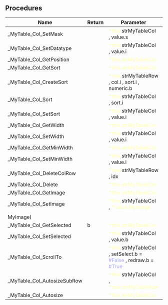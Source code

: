 ## Procedures

|Name|Return|Parameter|Comment|
| --- | --- | --- | --- |
|\_MyTable\_Col\_SetMask||<span style="color:#FFFFAA">*this.</span>strMyTableCol , value.s||
|\_MyTable\_Col\_SetDatatype||<span style="color:#FFFFAA">*this.</span>strMyTableCol , value.i||
|\_MyTable\_Col\_GetPosition||<span style="color:#FFFFAA">*this.strMyTableCol</span>||
|\_MyTable\_Col\_GetSort||<span style="color:#FFFFAA">*this.strMyTableCol</span>||
|\_MyTable\_Col\_CreateSort||<span style="color:#FFFFAA">*row.</span>strMyTableRow , col.i , sort.i , numeric.b||
|\_MyTable\_Col\_Sort||<span style="color:#FFFFAA">*this.</span>strMyTableCol , sort.i||
|\_MyTable\_Col\_SetSort||<span style="color:#FFFFAA">*this.</span>strMyTableCol , value.i||
|\_MyTable\_Col\_GetWidth||<span style="color:#FFFFAA">*this.strMyTableCol</span>||
|\_MyTable\_Col\_SetWidth||<span style="color:#FFFFAA">*this.</span>strMyTableCol , value.i||
|\_MyTable\_Col\_GetMinWidth||<span style="color:#FFFFAA">*this.strMyTableCol</span>||
|\_MyTable\_Col\_SetMinWidth||<span style="color:#FFFFAA">*this.</span>strMyTableCol , value.i||
|\_MyTable\_Col\_DeleteColRow||<span style="color:#FFFFAA">*row.</span>strMyTableRow , idx||
|\_MyTable\_Col\_Delete||<span style="color:#FFFFAA">*this.strMyTableCol</span>||
|\_MyTable\_Col\_GetImage||<span style="color:#FFFFAA">*this.strMyTableCol</span>||
|\_MyTable\_Col\_SetImage||<span style="color:#FFFFAA">*this.</span>strMyTableCol , <span style="color:#FFFFAA">*value.MyImage</span>||
|||||
|MyImage)||||
|\_MyTable\_Col\_GetSelected|b|<span style="color:#FFFFAA">*this.strMyTableCol</span>||
|\_MyTable\_Col\_SetSelected||<span style="color:#FFFFAA">*this.</span>strMyTableCol , value.b||
|\_MyTable\_Col\_ScrollTo||<span style="color:#FFFFAA">*this.</span>strMyTableCol , setSelect.b = <span style="color:#AAAAFF">\#False</span> , redraw.b = <span style="color:#AAAAFF">\#True</span>||
|\_MyTable\_Col\_AutosizeSubRow||<span style="color:#FFFFAA">*this.</span>strMyTableCol , <span style="color:#FFFFAA">*row.strMyTableRow</span>||
|\_MyTable\_Col\_Autosize||<span style="color:#FFFFAA">*this.strMyTableCol</span>||


